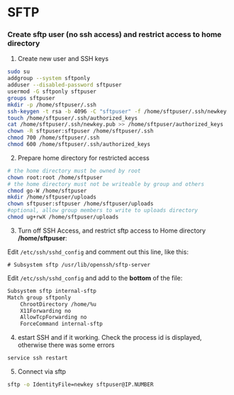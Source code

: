 # SFTP

### Create sftp user (no ssh access) and restrict access to home directory

1) Create new user and SSH keys
```sh
sudo su
addgroup --system sftponly
adduser --disabled-password sftpuser
usermod -G sftponly sftpuser
groups sftpuser
mkdir -p /home/sftpuser/.ssh
ssh-keygen -t rsa -b 4096 -C "sftpuser" -f /home/sftpuser/.ssh/newkey
touch /home/sftpuser/.ssh/authorized_keys
cat /home/sftpuser/.ssh/newkey.pub >> /home/sftpuser/authorized_keys
chown -R sftpuser:sftpuser /home/sftpuser/.ssh
chmod 700 /home/sftpuser/.ssh
chmod 600 /home/sftpuser/.ssh/authorized_keys
```

2) Prepare home directory for restricted access
```sh
# the home directory must be owned by root
chown root:root /home/sftpuser
# the home directory must not be writeable by group and others
chmod go-W /home/sftpuser
mkdir /home/sftpuser/uploads
chown sftpuser:sftpuser /home/sftpuser/uploads
#optional, allow group members to write to uploads directory
chmod ug+rwX /home/sftpuser/uploads
```


3) Turn off SSH Access, and restrict sftp access to Home directory **/home/sftpuser**:

Edit `/etc/ssh/sshd_config` and comment out this line, like this:
```
# Subsystem sftp /usr/lib/openssh/sftp-server
```

Edit `/etc/ssh/sshd_config` and add to the **bottom** of the file:
```sh
Subsystem sftp internal-sftp
Match group sftponly
    ChrootDirectory /home/%u
    X11Forwarding no
    AllowTcpForwarding no
    ForceCommand internal-sftp

```
4) estart SSH and if it working.  Check the process id is displayed, otherwise there was some errors
```sh
service ssh restart
```

5) Connect via sftp
```sh
sftp -o IdentityFile=newkey sftpuser@IP.NUMBER

```
